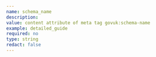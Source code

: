 ```yaml
---
name: schema_name
description:
value: content attribute of meta tag govuk:schema-name
example: detailed_guide
required: no
type: string
redact: false
---
```

